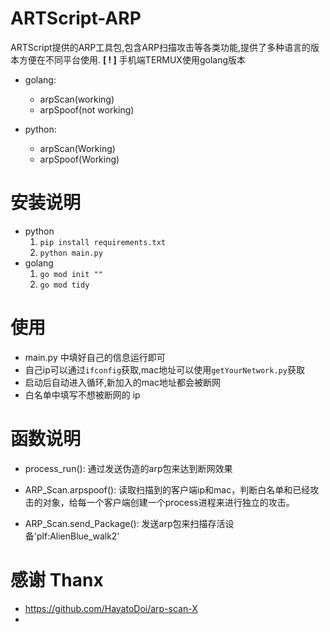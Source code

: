 # ARTScript-ARP

ARTScript提供的ARP工具包,包含ARP扫描攻击等各类功能,提供了多种语言的版本方便在不同平台使用.
**[ ! ]** 手机端TERMUX使用golang版本

+ golang:
  + arpScan(working)
  + arpSpoof(not working)

+ python:
  + arpScan(Working)
  + arpSpoof(Working)

# 安装说明

+ python
  1. `pip install requirements.txt`
  2. `python main.py`
+ golang
  1. `go mod init ""`
  2. `go mod tidy`

# 使用

+ main.py 中填好自己的信息运行即可
+ 自己ip可以通过`ifconfig`获取,mac地址可以使用`getYourNetwork.py`获取
+ 启动后自动进入循环,新加入的mac地址都会被断网
+ 白名单中填写不想被断网的 ip

# 函数说明

+ process_run(): 通过发送伪造的arp包来达到断网效果

+ ARP_Scan.arpspoof(): 读取扫描到的客户端ip和mac，判断白名单和已经攻击的对象，给每一个客户端创建一个process进程来进行独立的攻击。
+ ARP_Scan.send_Package(): 发送arp包来扫描存活设备'plf:AlienBlue_walk2'

# 感谢 Thanx
+ https://github.com/HayatoDoi/arp-scan-X
+ 